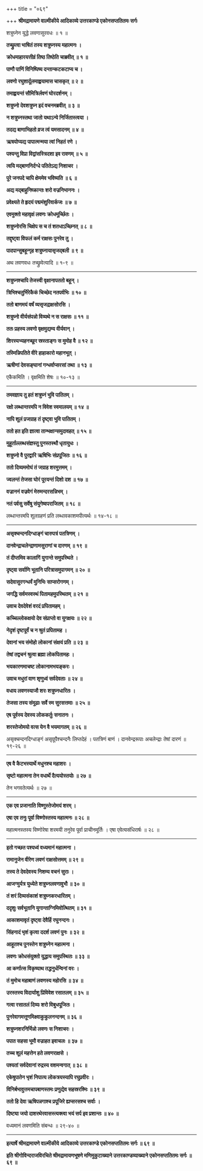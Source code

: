 +++
title = "०६९"

+++
**श्रीमद्रामायणे वाल्मीकीये आदिकाव्ये उत्तरकाण्डे एकोनसप्ततितमः सर्गः**

शत्रुघ्नेन युद्धे लवणासुरवधः ॥ १ ॥

**तच्छ्रुत्वा भाषितं तस्य शत्रुघ्नस्य महात्मनः ।**

**क्रोधमाहारयत्तीव्रं तिष्ठ तिष्ठेति चाब्रवीत् ॥ १ ॥**

**पाणौ पाणिं विनिष्पिष्य दन्तान्कटकटाप्य च ।**

**लवणो रघुशार्दूलमाह्वयामास चासकृत् ॥ २ ॥**

**तमाह्वयन्तं सौमित्रिर्लवणं घोरदर्शनम् ।**

**शत्रुघ्नो देवशत्रुघ्न इदं वचनमब्रवीत् ॥ ३ ॥**

**न शत्रुघ्नस्तथा जातो यथाऽन्ये निर्जितास्त्वया ।**

**तदद्य बाणाभिहतो व्रज त्वं यमसादनम् ॥ ४ ॥**

**ऋषयोप्यद्य पापात्मन्मया त्वां निहतं रणे ।**

**पश्यन्तु विप्रा विद्वांसस्त्रिदशा इव रावणम् ॥ ५ ॥**

**त्वयि मद्बाणनिर्दग्धे पतितेऽद्य निशाचर ।**

**पुरे जनपदे चापि क्षेममेव भविष्यति ॥ ६ ॥**

**अद्य मद्बाहुनिष्क्रान्तः शरो वज्रनिभाननः ।**

**प्रवेक्ष्यते ते हृदयं पद्ममंशुरिवार्कजः ॥ ७ ॥**

**एवमुक्तो महावृक्षं लवणः क्रोधमूर्च्छितः ।**

**शत्रुघ्नोरसि चिक्षेप स च तं शतधाऽच्छिनत् ॥ ८ ॥**

**तद्दृष्ट्वा विफलं कर्म राक्षसः पुनरेव तु ।**

**पादपान्सुबहून्गृह शत्रुघ्नायासृजद्बली ॥ ९ ॥**

अथ लवणवधः तच्छ्रुवेत्यादि ॥ १-९ ॥

****

**शत्रुघ्नश्चापि तेजस्वी वृक्षानापततो बहून् ।**

**त्रिभिश्चतुर्भिरेकैकं चिच्छेद नतपर्वभिः ॥ १० ॥**

**ततो बाणमयं वर्षं व्यसृजद्राक्षसोरसि ।**

**शत्रुघ्नो वीर्यसंपन्नो विव्यथे न स राक्षसः ॥ ११ ॥**

**ततः प्रहस्य लवणो वृक्षमुद्यम्य वीर्यवान् ।**

**शिरस्यभ्यहनच्छूर स्रस्ताङ्गः स मुमोह वै ॥ १२ ॥**

**तस्मिन्निपतिते वीरे हाहाकारो महानभूत् ।**

**ऋषीणां देवसङ्घानां गन्धर्वाप्सरसां तथा ॥ १३ ॥**

एकैकमिति । वृक्षमिति शेषः ॥ १०-१३ ॥

****

**तमवज्ञाय तु हतं शत्रुघ्नं भुवि पातितम् ।**

**रक्षो लब्धान्तरमपि न विवेश स्वमालयम् ॥ १४ ॥**

**नापि शूलं प्रजग्राह तं दृष्ट्वा भुवि पातितम् ।**

**ततो हत इति ज्ञात्वा तान्भक्षान्समुदावहत् ॥ १५ ॥**

**मुहूर्ताल्लब्धसंज्ञस्तु पुनस्तस्थौ धृतायुधः ।**

**शत्रुघ्नो वै पुरद्वारि ऋषिभिः संप्रपूजितः ॥ १६ ॥**

**ततो दिव्यममोघं तं जग्राह शरमुत्तमम् ।**

**ज्वलन्तं तेजसा घोरं पूरयन्तं दिशो दश ॥ १७ ॥**

**वज्राननं वज्रवेगं मेरुमन्दरसन्निभम् ।**

**नतं पर्वसु सर्वेषु संयुगेष्वपराजितम् ॥ १८ ॥**

लब्धान्तरमपि शूलग्रहणं प्रति लब्धावकाशमपीत्यर्थः ॥ १४-१८ ॥

****

**असृक्चन्दनदिग्धाङ्गं चारुपत्रं पतत्रिणम् ।**

**दानवेन्द्राचलेन्द्राणामसुराणां च दारणम् ॥ १९ ॥**

**तं दीप्तमिव कालागिं युगान्ते समुपस्थिते ।**

**दृष्ट्वा सर्वाणि भूतानि परित्रासमुपागमन् ॥ २० ॥**

**सदेवासुरगन्धर्वं मुनिभिः साप्सरोगणम् ।**

**जगद्धि सर्वमस्वस्थं पितामहमुपस्थितम् ॥ २१ ॥**

**उवाच देवदेवेशं वरदं प्रपितामहम् ।**

**कच्चिल्लोकक्षयो देव संप्राप्तो वा युगक्षयः ॥ २२ ॥**

**नेदृशं दृष्टपूर्वं च न श्रुतं प्रपितामह ।**

**देवानां भय संमोहो लोकानां संक्षयं प्रति ॥ २३ ॥**

**तेषां तद्वचनं श्रुत्वा ब्रह्मा लोकपितामहः ।**

**भयकारणमाचष्ट लोकानामभयङ्करः ।**

**उवाच मधुरां वाण शृणुध्वं सर्वदेवताः ॥ २४ ॥**

**वधाय लवणस्याजौ शरः शत्रुघ्नधारितः ।**

**तेजसा तस्य संमूढाः सर्वे स्म सुरसत्तमाः ॥ २५ ॥**

**एष पूर्वस्य देवस्य लोककर्तुः सनातनः ।**

**शरस्तेजोमयो वत्स येन वै भयमागतम् ॥ २६ ॥**

असृक्चन्दनदिग्धाङ्गं असृग्रूपैश्चन्दनैः लिप्तदेहं । पतत्रिणं बाणं । दानवेन्द्ररूपाः अचलेन्द्राः तेषां दारणं ॥ १९-२६ ॥

****

**एष वै कैटभस्यार्थे मधुनश्च महाशरः ।**

**सृष्टो महात्मना तेन वधार्थे दैत्ययोस्तयोः ॥ २७ ॥**

तेन भगवतेत्यर्थः ॥ २७ ॥

****

**एक एव प्रजानाति विष्णुस्तेजोमयं शरम् ।**

**एषा एव तनुः पूर्वा विष्णोस्तस्य महात्मनः ॥ २८ ॥**

महात्मनस्तस्य विष्णोरेषा शरमयी तनुरेव पूर्वा प्राचीनमूर्तिः । एषा एवेत्यसंधिरार्षः ॥ २८ ॥

****

**इतो गच्छत पश्यध्वं वध्यमानं महात्मना ।**

**रामानुजेन वीरेण लवणं राक्षसोत्तमम् ॥ २९ ॥**

**तस्य ते देवदेवस्य निशम्य वचनं सुराः ।**

**आजग्मुर्यत्र युध्येते शत्रुघ्नलवणावुभौ ॥ ३० ॥**

**तं शरं दिव्यसंकाशं शत्रुघ्नकरधारितम् ।**

**ददृशुः सर्वभूतानि युगान्ताग्निमिवोत्थितम् ॥ ३१ ॥**

**आकाशमावृतं दृष्ट्वा देवैर्हि रघुनन्दनः ।**

**सिंहनादं भृशं कृत्वा ददर्श लवणं पुनः ॥ ३२ ॥**

**आहूतश्च पुनस्तेन शत्रुघ्नेन महात्मना ।**

**लवणः क्रोधसंयुक्तो युद्धाय समुपस्थितः ॥ ३३ ॥**

**आ कर्णात्स विकृष्याथ तद्धनुर्धन्विनां वरः ।**

**तं मुमोच महाबाणं लवणस्य महोरसि ॥ ३४ ॥**

**उरस्तस्य विदार्याशु प्रिविवेश रसातलम् ॥ ३५ ॥**

**गत्वा रसातलं दिव्यः शरो विबुधपूजितः ।**

**पुनरेवागमत्तूणमिक्ष्वाकुकुलनन्दनम् ॥ ३६ ॥**

**शत्रुघ्नशरनिर्भिन्नो लवणः स निशाचरः ।**

**पपात सहसा भूमौ वज्राहत इवाचलः ॥ ३७ ॥**

**तच्च शूलं महत्तेन हते लवणराक्षसे ।**

**पश्यतां सर्वदेवानां रुद्रस्य वशमन्वगात् ॥ ३८ ॥**

**एकेषुपातेन भृशं निपात्य लोकत्रयस्यापि रघुप्रवीरः ।**

**विनिर्बभावुत्तमचापबाणस्तमः प्रणुद्येव सहस्ररश्मिः ॥ ३९ ॥**

**ततो हि देवा ऋषिपन्नगाश्च प्रपूजिरे ह्यप्सरसश्च सर्वाः ।**

**दिष्ट्या जयो दाशरथेरवासस्त्यक्त्वा भयं सर्प इव प्रशान्तः ॥ ४० ॥**

वध्यमानं लवणमिति संबन्धः ॥ २९-४० ॥

****

**इत्यार्षे श्रीमद्रामायणे वाल्मीकीये आदिकाव्ये उत्तरकाण्डे एकोनसप्ततितमः सर्गः ॥ ६९ ॥**

**इति श्रीगोविन्दराजविरचिते श्रीमद्रामायणभूषणे मणिमुकुटाख्याने उत्तरकाण्डव्याख्याने एकोनसप्ततितमः सर्गः ॥ ६९ ॥**
